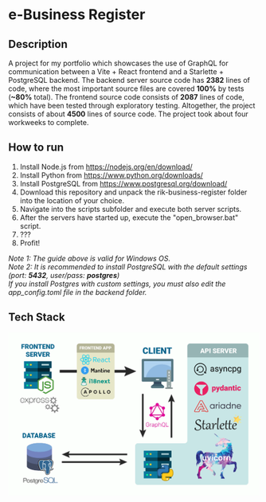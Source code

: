 # e-Business Register

## Description
A project for my portfolio which showcases the use of GraphQL for communication between a Vite + React frontend and a Starlette + PostgreSQL backend. 
The backend server source code has **2382** lines of code, where the most important source files are covered **100%** by tests (**~80%** total). 
The frontend source code consists of **2087** lines of code, which have been tested through exploratory testing. 
Altogether, the project consists of about **4500** lines of source code. 
The project took about four workweeks to complete. 

## How to run

1. Install Node.js from https://nodejs.org/en/download/
2. Install Python from https://www.python.org/downloads/
3. Install PostgreSQL from https://www.postgresql.org/download/
4. Download this repository and unpack the rik-business-register folder into the location of your choice.
5. Navigate into the scripts subfolder and execute both server scripts.
6. After the servers have started up, execute the "open_browser.bat" script.
7. ???
8. Profit!

*Note 1: The guide above is valid for Windows OS.*  
*Note 2: It is recommended to install PostgreSQL with the default settings (port: **5432**, user/pass: **postgres**)*    
*If you install Postgres with custom settings, you must also edit the app_config.toml file in the backend folder.*  

## Tech Stack
![Tech Stack](artwork/tech_stack_v3.png)
